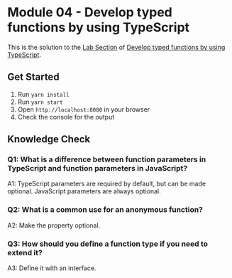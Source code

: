 # Module 04 - Develop typed functions by using TypeScript

This is the solution to the [Lab Section](https://learn.microsoft.com/en-us/training/modules/typescript-develop-typed-functions/7-functions-lab) of [Develop typed functions by using TypeScript](https://learn.microsoft.com/en-us/training/modules/typescript-develop-typed-functions/).

## Get Started

1. Run `yarn install`
1. Run `yarn start`
1. Open `http://localhost:8080` in your browser
1. Check the console for the output

## Knowledge Check

### Q1: What is a difference between function parameters in TypeScript and function parameters in JavaScript?

A1: TypeScript parameters are required by default, but can be made optional. JavaScript parameters are always optional.

### Q2: What is a common use for an anonymous function?

A2: Make the property optional.

### Q3: How should you define a function type if you need to extend it?

A3: Define it with an interface.
